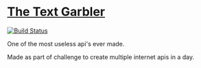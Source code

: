 # [The Text Garbler](https://text-garbler.herokuapp.com/)
[![Build Status](https://travis-ci.org/mattmatters/text-garbler.svg?branch=master)](https://travis-ci.org/mattmatters/text-garbler)

One of the most useless api's ever made.

Made as part of challenge to create multiple internet apis in a day.
